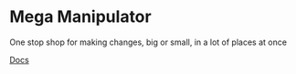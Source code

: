 # Mega Manipulator

One stop shop for making changes, big or small, in a lot of places at once

[Docs](https://jensim.github.io/mega-manipulator/)
